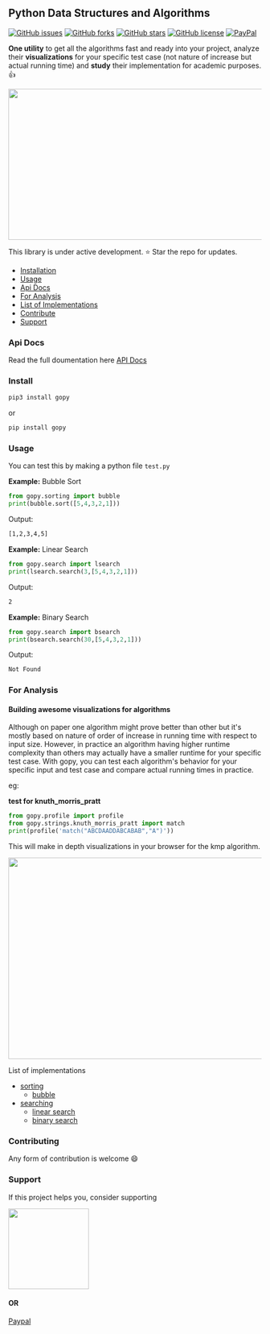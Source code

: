 ## Python Data Structures and Algorithms

[![GitHub issues](https://img.shields.io/github/issues/strongSoda/gopy?style=flat-square)](https://github.com/strongSoda/gopy/issues)  [![GitHub forks](https://img.shields.io/github/forks/strongSoda/gopy?style=flat-square)](https://github.com/strongSoda/gopy/network) [![GitHub stars](https://img.shields.io/github/stars/strongSoda/gopy?style=flat-square)](https://github.com/strongSoda/gopy/stargazers) [![GitHub license](https://img.shields.io/github/license/strongSoda/gopy?style=flat-square)](https://github.com/strongSoda/gopy/blob/master/LICENSE.txt) [![PayPal](https://img.shields.io/badge/PayPal-Donate-blue)](https://www.paypal.com/cgi-bin/webscr?cmd=_s-xclick&hosted_button_id=P3BP3APA22KEU&source=url)

**One utility** to get all the algorithms fast and ready into your project, analyze their **visualizations** for your specific test case (not nature of increase but actual running time) and **study** their implementation for academic purposes. :+1:

<p align="center">
  <img width="560" height="300" src="https://media.giphy.com/media/ehgT3wyRUxAnylAzXW/giphy.gif">
</p

This library is under active development. :star: Star the repo for updates.

- [Installation](#install)
- [Usage](#usage)
- [Api Docs](#api-docs)
- [For Analysis](#for-analysis)
- [List of Implementations](#list-of-implementations)
- [Contribute](#contribute)
- [Support](#support)

### Api Docs

Read the full doumentation here [API Docs](https://strongsoda.github.io/gopy/)

### Install

```bash
pip3 install gopy
```

or

```bash
pip install gopy
```

### Usage

You can test this by making a python file `test.py`

**Example:** Bubble Sort

```python
from gopy.sorting import bubble
print(bubble.sort([5,4,3,2,1]))
```

Output: 

```bash
[1,2,3,4,5]
```

**Example:** Linear Search

```python
from gopy.search import lsearch
print(lsearch.search(3,[5,4,3,2,1]))
```

Output: 

```bash
2
```

**Example:** Binary Search

```python
from gopy.search import bsearch
print(bsearch.search(30,[5,4,3,2,1]))
```

Output: 

```bash
Not Found
```

### For Analysis

#### Building awesome visualizations for algorithms

Although on paper one algorithm might prove better than other but it's mostly based on nature of order of increase in 
running time with respect to input size.
However, in practice an algorithm having higher runtime complexity than others may actually have a smaller runtime
for your specific test case.
With gopy, you can test each algorithm's behavior for your specific input and test case and compare actual running times in practice.

eg:

**test for knuth_morris_pratt**

```python
from gopy.profile import profile
from gopy.strings.knuth_morris_pratt import match 
print(profile('match("ABCDAADDABCABAB","A")'))
```
This will make in depth visualizations in your browser for the kmp algorithm.

<p align="center">
  <img width="760" height="400" src="https://media.giphy.com/media/ehgT3wyRUxAnylAzXW/giphy.gif">
</p

### List of implementations

- [sorting](/gopy/sorting/)
    - [bubble](/gopy/sorting/bubble.py/)
- [searching](/gopy/search/)
    - [linear search](/gopy/search/lsearch.py/)
    - [binary search](/gopy/search/bsearch.py/)


### Contributing

Any form of contribution is welcome :smile:

### Support

If this project helps you, consider supporting


<a href="https://www.patreon.com/bePatron?u=17066721">
  <img src="https://c5.patreon.com/external/logo/become_a_patron_button@2x.png" width="160">
</a>

#### OR 

[Paypal](https://www.paypal.com/cgi-bin/webscr?cmd=_s-xclick&hosted_button_id=P3BP3APA22KEU&source=url)
